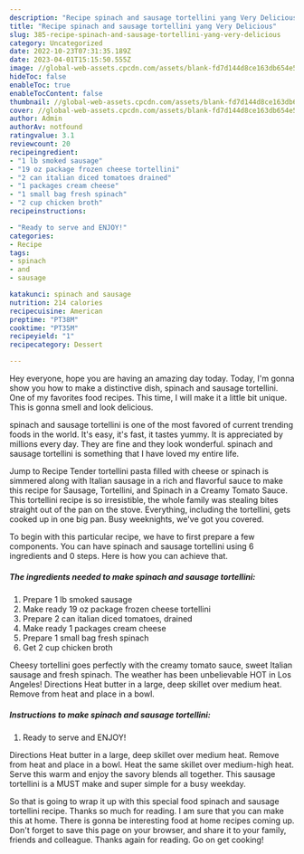 ```yaml
---
description: "Recipe spinach and sausage tortellini yang Very Delicious"
title: "Recipe spinach and sausage tortellini yang Very Delicious"
slug: 385-recipe-spinach-and-sausage-tortellini-yang-very-delicious
category: Uncategorized
date: 2022-10-23T07:31:35.189Z
date: 2023-04-01T15:15:50.555Z
image: //global-web-assets.cpcdn.com/assets/blank-fd7d144d8ce163db654e5a02c40b08a2775adb7897d16e4062681dc7e1b2800f.png
hideToc: false
enableToc: true
enableTocContent: false
thumbnail: //global-web-assets.cpcdn.com/assets/blank-fd7d144d8ce163db654e5a02c40b08a2775adb7897d16e4062681dc7e1b2800f.png
cover: //global-web-assets.cpcdn.com/assets/blank-fd7d144d8ce163db654e5a02c40b08a2775adb7897d16e4062681dc7e1b2800f.png
author: Admin
authorAv: notfound
ratingvalue: 3.1
reviewcount: 20
recipeingredient:
- "1 lb smoked sausage"
- "19 oz package frozen cheese tortellini"
- "2 can italian diced tomatoes drained"
- "1 packages cream cheese"
- "1 small bag fresh spinach"
- "2 cup chicken broth"
recipeinstructions:

- "Ready to serve and ENJOY!"
categories:
- Recipe
tags:
- spinach
- and
- sausage

katakunci: spinach and sausage 
nutrition: 214 calories
recipecuisine: American
preptime: "PT38M"
cooktime: "PT35M"
recipeyield: "1"
recipecategory: Dessert

---
```



Hey everyone, hope you are having an amazing day today. Today, I'm gonna show you how to make a distinctive dish, spinach and sausage tortellini. One of my favorites food recipes. This time, I will make it a little bit unique. This is gonna smell and look delicious.

spinach and sausage tortellini is one of the most favored of current trending foods in the world. It's easy, it's fast, it tastes yummy. It is appreciated by millions every day. They are fine and they look wonderful. spinach and sausage tortellini is something that I have loved my entire life.

Jump to Recipe Tender tortellini pasta filled with cheese or spinach is simmered along with Italian sausage in a rich and flavorful sauce to make this recipe for Sausage, Tortellini, and Spinach in a Creamy Tomato Sauce. This tortellini recipe is so irresistible, the whole family was stealing bites straight out of the pan on the stove. Everything, including the tortellini, gets cooked up in one big pan. Busy weeknights, we&#39;ve got you covered.


To begin with this particular recipe, we have to first prepare a few components. You can have spinach and sausage tortellini using 6 ingredients and 0 steps. Here is how you can achieve that.

<!--inarticleads1-->

##### The ingredients needed to make spinach and sausage tortellini:

1. Prepare 1 lb smoked sausage
1. Make ready 19 oz package frozen cheese tortellini
1. Prepare 2 can italian diced tomatoes, drained
1. Make ready 1 packages cream cheese
1. Prepare 1 small bag fresh spinach
1. Get 2 cup chicken broth


Cheesy tortellini goes perfectly with the creamy tomato sauce, sweet Italian sausage and fresh spinach. The weather has been unbelievable HOT in Los Angeles! Directions Heat butter in a large, deep skillet over medium heat. Remove from heat and place in a bowl. 

<!--inarticleads2-->

##### Instructions to make spinach and sausage tortellini:


1. Ready to serve and ENJOY!

Directions Heat butter in a large, deep skillet over medium heat. Remove from heat and place in a bowl. Heat the same skillet over medium-high heat. Serve this warm and enjoy the savory blends all together. This sausage tortellini is a MUST make and super simple for a busy weekday. 

So that is going to wrap it up with this special food spinach and sausage tortellini recipe. Thanks so much for reading. I am sure that you can make this at home. There is gonna be interesting food at home recipes coming up. Don't forget to save this page on your browser, and share it to your family, friends and colleague. Thanks again for reading. Go on get cooking!
